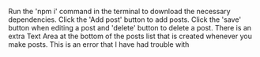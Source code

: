 Run the 'npm i' command in the terminal to download the necessary dependencies.
Click the 'Add post' button to add posts.
Click the 'save' button when editing a post and 'delete' button to delete a post.
There is an extra Text Area at the bottom of the posts list that is created whenever you make posts. This is an error that I have had trouble with
